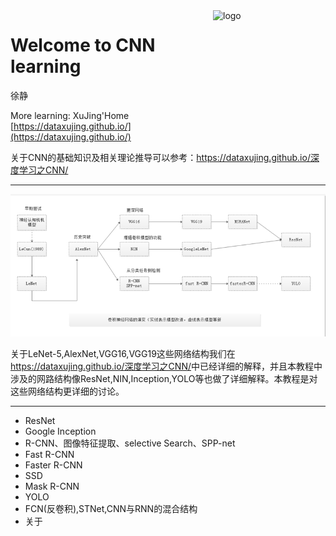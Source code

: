 
<img src="_media/icon.svg" align="right" alt="logo" height="180" width="180" />

# Welcome to CNN learning

徐静

More learning: XuJing'Home [https://dataxujing.github.io/](https://dataxujing.github.io/)

关于CNN的基础知识及相关理论推导可以参考：<https://dataxujing.github.io/深度学习之CNN/>

----

<div align=center>
<img src="zh-cn/img/index/cnn_hist.png" />
</div>

关于LeNet-5,AlexNet,VGG16,VGG19这些网络结构我们在<https://dataxujing.github.io/深度学习之CNN/>中已经详细的解释，并且本教程中涉及的网路结构像ResNet,NIN,Inception,YOLO等也做了详细解释。本教程是对这些网络结构更详细的讨论。

----

- ResNet
- Google Inception
- R-CNN、图像特征提取、selective Search、SPP-net
- Fast R-CNN
- Faster R-CNN
- SSD
- Mask R-CNN
- YOLO
- FCN(反卷积),STNet,CNN与RNN的混合结构
- 关于